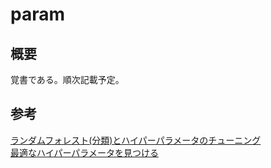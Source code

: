 # param

## 概要
覚書である。順次記載予定。  


## 参考

[ランダムフォレスト(分類)とハイパーパラメータのチューニング](https://qiita.com/FujiedaTaro/items/61ded4ea5643a6204317)  
[最適なハイパーパラメータを見つける](https://dd1.work/nisa/04_hyper_parameter/)  
